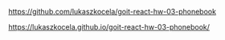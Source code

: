 https://github.com/lukaszkocela/goit-react-hw-03-phonebook

https://lukaszkocela.github.io/goit-react-hw-03-phonebook/
